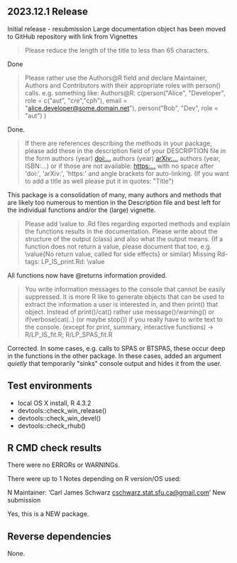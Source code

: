 ## 2023.12.1 Release

Initial release - resubmission
Large documentation object has been moved to GitHub repository with link from Vignettes

> Please reduce the length of the title to less than 65 characters.

Done

> Please rather use the Authors@R field and declare Maintainer, Authors
> and Contributors with their appropriate roles with person() calls.
> e.g. something like:
> Authors@R: c(person("Alice", "Developer", role = c("aut", "cre","cph"),
> email = "alice.developer@some.domain.net"),
> person("Bob", "Dev", role = "aut") )

Done.

> If there are references describing the methods in your package, please
> add these in the description field of your DESCRIPTION file in the form
> authors (year) <doi:...>
> authors (year) <arXiv:...>
> authors (year, ISBN:...)
> or if those are not available: <https:...>
> with no space after 'doi:', 'arXiv:', 'https:' and angle brackets for
> auto-linking. (If you want to add a title as well please put it in
> quotes: "Title")

This package is a consolidation of many, many authors and methods that are 
likely too numerous to mention in the Description file and best left for the individual
functions and/or the (large) vignette.

> Please add \value to .Rd files regarding exported methods and explain
> the functions results in the documentation. Please write about the
> structure of the output (class) and also what the output means. (If a
> function does not return a value, please document that too, e.g.
> \value{No return value, called for side effects} or similar)
> Missing Rd-tags:
>      LP_IS_print.Rd: \value

All functions now have @returns information provided.

> You write information messages to the console that cannot be easily
> suppressed.
> It is more R like to generate objects that can be used to extract the
> information a user is interested in, and then print() that object.
> Instead of print()/cat() rather use message()/warning() or
> if(verbose)cat(..) (or maybe stop()) if you really have to write text to
> the console. (except for print, summary, interactive functions)
> -> R/LP_IS_fit.R; R/LP_SPAS_fit.R

Corrected. In some cases, e.g. calls to SPAS or BTSPAS, these occur deep in the functions
in the other package. In these cases, added an argument *quietly* that temporarily
"sinks" console output and hides it from the user.


## Test environments
* local OS X install, R 4.3.2
* devtools::check_win_release()
* devtools::check_win_devel()
* devtools::check_rhub()

## R CMD check results
There were no ERRORs or WARNINGs. 

There were up to 1 Notes depending on R version/OS used: 

N Maintainer: ‘Carl James Schwarz <cschwarz.stat.sfu.ca@gmail.com>’
New submission

  Yes, this is a NEW package.


## Reverse dependencies

None.
